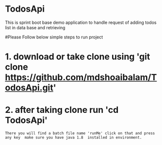 # TodosApi
This is sprint boot base  demo application to handle request of adding todos list in data base and retrieving 

#Please Follow below simple steps to run project

# 1. download or take clone using 'git clone https://github.com/mdshoaibalam/TodosApi.git'

# 2. after taking clone run 'cd TodosApi'
	There you will find a batch file name 'runMe' click on that and press any key  make sure you have java 1.8  installed in environment.
